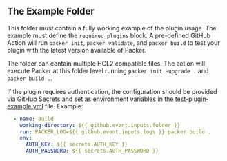 ## The Example Folder

This folder must contain a fully working example of the plugin usage. The
example must define the `required_plugins` block. A pre-defined GitHub Action
will run `packer init`, `packer validate`, and `packer build` to test your
plugin with the latest version available of Packer.

The folder can contain multiple HCL2 compatible files. The action will execute
Packer at this folder level running `packer init -upgrade .` and `packer build
.`.

If the plugin requires authentication, the configuration should be provided via
GitHub Secrets and set as environment variables in the
[test-plugin-example.yml](/.github/workflows/test-plugin-example.yml) file.
Example:

```yml
  - name: Build
    working-directory: ${{ github.event.inputs.folder }}
    run: PACKER_LOG=${{ github.event.inputs.logs }} packer build .
    env:
      AUTH_KEY: ${{ secrets.AUTH_KEY }}
      AUTH_PASSWORD: ${{ secrets.AUTH_PASSWORD }}
```
